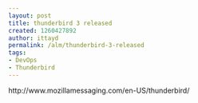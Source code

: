```yaml
---
layout: post
title: thunderbird 3 released
created: 1260427892
author: ittayd
permalink: /alm/thunderbird-3-released
tags:
- DevOps
- Thunderbird
---
```

<p>http://www.mozillamessaging.com/en-US/thunderbird/</p>
